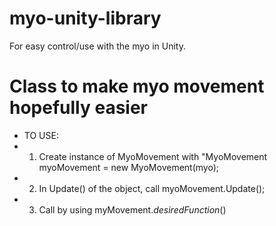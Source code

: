 # myo-unity-library
For easy control/use with the myo in Unity.

# Class to make myo movement hopefully easier
 * TO USE:
 * 1. Create instance of MyoMovement with "MyoMovement myoMovement = new MyoMovement(myo);
 * 2. In Update() of the object, call myoMovement.Update();
 * 3. Call by using myMovement.*desiredFunction*()
